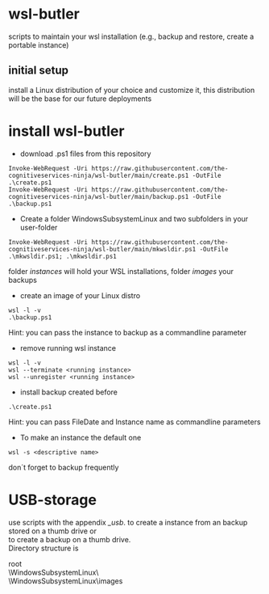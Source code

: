 # wsl-butler
scripts to maintain your wsl installation (e.g., backup and restore, create a portable instance)
## initial setup
install a Linux distribution of your choice and customize it, this distribution will be the base for our future deployments

# install wsl-butler
* download .ps1 files from this repository
```
Invoke-WebRequest -Uri https://raw.githubusercontent.com/the-cognitiveservices-ninja/wsl-butler/main/create.ps1 -OutFile .\create.ps1
Invoke-WebRequest -Uri https://raw.githubusercontent.com/the-cognitiveservices-ninja/wsl-butler/main/backup.ps1 -OutFile .\backup.ps1
```

* Create a folder WindowsSubsystemLinux and two subfolders in your user-folder
```
Invoke-WebRequest -Uri https://raw.githubusercontent.com/the-cognitiveservices-ninja/wsl-butler/main/mkwsldir.ps1 -OutFile .\mkwsldir.ps1; .\mkwsldir.ps1
```
folder _instances_ will hold your WSL installations, folder _images_ your backups  

* create an image of your Linux distro
```
wsl -l -v
.\backup.ps1
```
Hint: you can pass the instance to backup as a commandline parameter  


* remove running wsl instance
```
wsl -l -v
wsl --terminate <running instance>
wsl --unregister <running instance>
```


* install backup created before
```
.\create.ps1
```
Hint: you can pass FileDate and Instance name as commandline parameters


* To make an instance the default one
```
wsl -s <descriptive name>
```
don´t forget to backup frequently 

# USB-storage
use scripts with the appendix *_usb*.
to create a instance from an backup stored on a thumb drive or  
to create a backup on a thumb drive.  
Directory structure is  

root  
\WindowsSubsystemLinux\  
\WindowsSubsystemLinux\images




